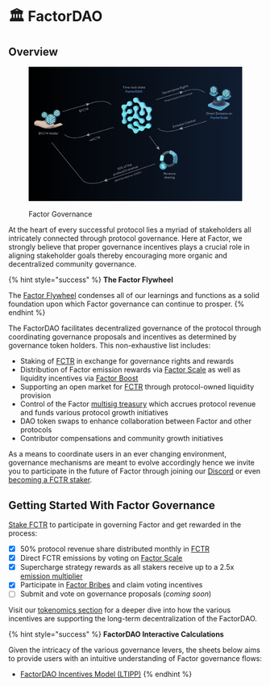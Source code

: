 # 🏛️ FactorDAO

## Overview

<figure><img src="../../.gitbook/assets/image (27) (1).png" alt=""><figcaption><p>Factor Governance</p></figcaption></figure>

At the heart of every successful protocol lies a myriad of stakeholders all intricately connected through protocol governance. Here at Factor, we strongly believe that proper governance incentives plays a crucial role in aligning stakeholder goals thereby encouraging more organic and decentralized community governance.&#x20;

{% hint style="success" %}
**The Factor Flywheel**

The [Factor Flywheel](factor-flywheel.md) condenses all of our learnings and functions as a solid foundation upon which Factor governance can continue to prosper.
{% endhint %}

The FactorDAO facilitates decentralized governance of the protocol through coordinating governance proposals and incentives as determined by governance token holders. This non-exhaustive list includes:

* Staking of [FCTR](../fctr-token/#fctr) in exchange for governance rights and rewards
* Distribution of Factor emission rewards via [Factor Scale](../factor-scale/) as well as liquidity incentives via [Factor Boost](../factor-boost/)
* Supporting an open market for [FCTR](../fctr-token/) through protocol-owned liquidity provision
* Control of the Factor [multisig treasury](factordao-multisig-addresses.md) which accrues protocol revenue and funds various protocol growth initiatives
* DAO token swaps to enhance collaboration between Factor and other protocols
* Contributor compensations and community growth initiatives

As a means to coordinate users in an ever changing environment, governance mechanisms are meant to evolve accordingly hence we invite you to participate in the future of Factor through joining our [Discord](https://discord.gg/factor-981676208251088916) or even [becoming a FCTR staker](https://pro.factor.fi/governance/stake).

## Getting Started With Factor Governance

[Stake FCTR](user-guides/stake-fctr.md) to participate in governing Factor and get rewarded in the process:

* [x] 50% protocol revenue share distributed monthly in [FCTR](../fctr-token/#fctr)
* [x] Direct FCTR emissions by voting on [Factor Scale](../factor-scale/)
* [x] Supercharge strategy rewards as all stakers receive up to a 2.5x [emission multiplier](../factor-scale/emission-multiplier-calculations/)
* [x] Participate in [Factor Bribes](../factor-bribe/) and claim voting incentives
* [ ] Submit and vote on governance proposals (_coming soon_)

Visit our [tokenomics section](../fctr-token/) for a deeper dive into how the various incentives are supporting the long-term decentralization of the FactorDAO.

{% hint style="success" %}
**FactorDAO Interactive Calculations**

Given the intricacy of the various governance levers, the sheets below aims to provide users with an intuitive understanding of Factor governance flows:

* [FactorDAO Incentives Model (LTIPP)](governance-incentive-calculations/factordao-incentives-model-ltipp.md)
{% endhint %}
